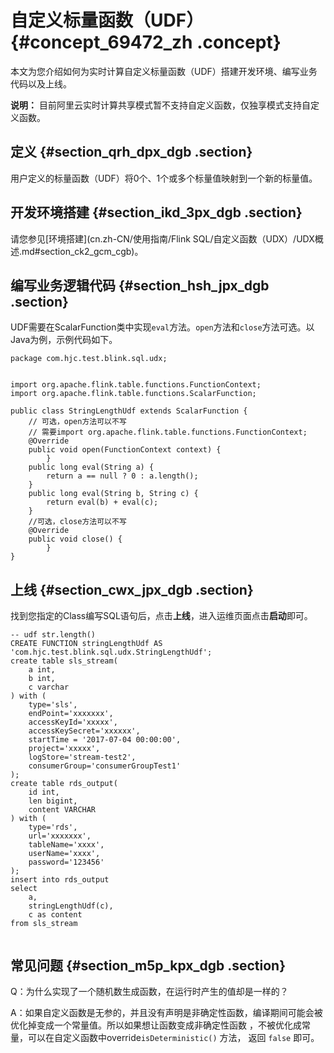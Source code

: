 # 自定义标量函数（UDF） {#concept_69472_zh .concept}

本文为您介绍如何为实时计算自定义标量函数（UDF）搭建开发环境、编写业务代码以及上线。

**说明：** 目前阿里云实时计算共享模式暂不支持自定义函数，仅独享模式支持自定义函数。

## 定义 {#section_qrh_dpx_dgb .section}

用户定义的标量函数（UDF）将0个、1个或多个标量值映射到一个新的标量值。

## 开发环境搭建 {#section_ikd_3px_dgb .section}

请您参见[环境搭建](cn.zh-CN/使用指南/Flink SQL/自定义函数（UDX）/UDX概述.md#section_ck2_gcm_cgb)。

## 编写业务逻辑代码 {#section_hsh_jpx_dgb .section}

UDF需要在ScalarFunction类中实现`eval`方法。`open`方法和`close`方法可选。以Java为例，示例代码如下。

```language-java
package com.hjc.test.blink.sql.udx;


import org.apache.flink.table.functions.FunctionContext;
import org.apache.flink.table.functions.ScalarFunction;

public class StringLengthUdf extends ScalarFunction {
    // 可选，open方法可以不写
    // 需要import org.apache.flink.table.functions.FunctionContext;
    @Override
    public void open(FunctionContext context) {
        }
    public long eval(String a) {
        return a == null ? 0 : a.length();
    }
    public long eval(String b, String c) {
        return eval(b) + eval(c);
    }
    //可选，close方法可以不写
    @Override
    public void close() {
        }
}

```

## 上线 {#section_cwx_jpx_dgb .section}

找到您指定的Class编写SQL语句后，点击**上线**，进入运维页面点击**启动**即可。

```language-sql
-- udf str.length()
CREATE FUNCTION stringLengthUdf AS 'com.hjc.test.blink.sql.udx.StringLengthUdf';
create table sls_stream(
	a int,
	b int,
	c varchar
) with (
	type='sls',
	endPoint='xxxxxxx',
	accessKeyId='xxxxx',
	accessKeySecret='xxxxxx',
	startTime = '2017-07-04 00:00:00',
	project='xxxxx',
	logStore='stream-test2',
	consumerGroup='consumerGroupTest1'
);
create table rds_output(
	id int,
	len bigint,
	content VARCHAR
) with (
	type='rds',
	url='xxxxxxx',
	tableName='xxxx',
	userName='xxxx',
	password='123456'
);
insert into rds_output
select
	a,
	stringLengthUdf(c),
	c as content
from sls_stream


```

## 常见问题 {#section_m5p_kpx_dgb .section}

Q：为什么实现了一个随机数生成函数，在运行时产生的值却是一样的？

A：如果自定义函数是无参的，并且没有声明是非确定性函数，编译期间可能会被优化掉变成一个常量值。所以如果想让函数变成非确定性函数 ，不被优化成常量，可以在自定义函数中override`isDeterministic()` 方法， 返回 `false` 即可。

